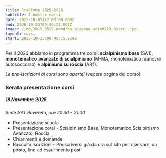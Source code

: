 ```yaml
---
title: Stagione 2025-2026
subtitle: I nostri corsi
date: 2025-10-05T22:00:00.000Z
end: 2026-10-23T09:49:21.062Z
image: /img/2015_0315-mandron-pisgana-sdim0219-3star_.jpg
layout: corsi
start: 2025-10-23T09:49:15.929Z
---
```

Per il 2026 abbiamo in programma tre corsi: **scialpinismo base** (SA1), **monotematico avanzato di scialpinismo** (M-MA, monotematico manovre autosoccorso) e **alpinismo su roccia** (AR1).

*Le pre-iscrizioni ai corsi sono aperte!* (vedere pagina del corso)

### Serata presentazione corsi
##### 18 Novembre 2025

*Sede SAT Rovereto, ore 20.30 - 21.00*
- Presentazione scuola
- Presentazione corsi - Scialpinismo Base, Monotematico Scialpinismo Avanzato, Roccia
- Chiarimenti e domande
- Raccolta iscrizioni - Preiscriversi già da ora sul sito per riservarsi un posto, fino ad esaurimento posti
